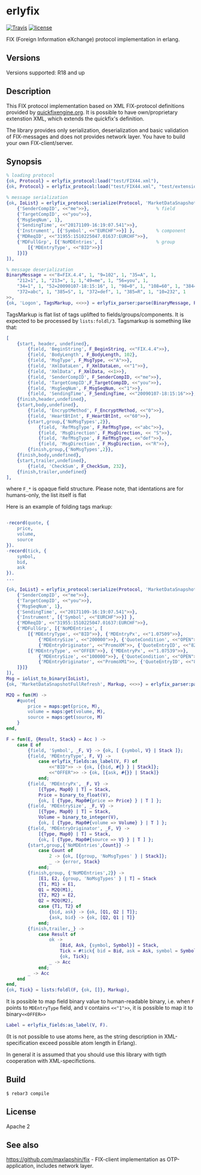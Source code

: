erlyfix
=====

[![Travis](https://img.shields.io/travis/basiliscos/erl-erlyfix.svg)](https://travis-ci.org/basiliscos/erl-erlyfix)
[![license](https://img.shields.io/github/license/basiliscos/erl-erlyfix.svg)](https://github.com/basiliscos/erl-erlyfix/blob/master/LICENSE)

FIX (Foreign Information eXchange) protocol implementation in erlang.

Versions
-----

Versions supported: R18 and up

Description
-----

This FIX protocol implementation based on XML FIX-protocol definitions provided by [quickfixengine.org](http://quickfixengine.org/). It is possible to have own/proprietary extenstion XML, which extends the quickfix's definition. 

The library provides only serialization, deserialization and basic validation of FIX-messages and does not provides network layer. You have to build your own FIX-client/server. 

Synopsis
-----

```erlang
% loading protocol
{ok, Protocol} = erlyfix_protocol:load("test/FIX44.xml"),
{ok, Protocol} = erlyfix_protocol:load("test/FIX44.xml", "test/extension-sample.xml"),

% message serialization
{ok, IoList} = erlyfix_protocol:serialize(Protocol, 'MarketDataSnapshotFullRefresh', [
    {'SenderCompID', <<"me">>},                         % field
    {'TargetCompID', <<"you">>},
    {'MsgSeqNum', 1},
    {'SendingTime', <<"20171109-16:19:07.541">>},
    {'Instrument', [{'Symbol', <<"EURCHF">>}] },        % component
    {'MDReqID', <<"31955:1510225047.01637:EURCHF">>},
    {'MDFullGrp', [{'NoMDEntries', [                    % group
        [{'MDEntryType', <<"BID">>}]
    ]}]}
]),

% message deserialization
BinaryMessage = <<"8=FIX.4.4", 1, "9=102", 1, "35=A", 1,
    "212=1", 1, "213=", 1, 1,"49=me", 1, "56=you", 1,
    "34=1", 1, "52=20090107-18:15:16", 1, "98=0", 1, "108=60", 1, "384=2", 1,
    "372=abc", 1, "385=S", 1, "372=def", 1, "385=R", 1, "10=232", 1
>>,
{ok, 'Logon', TagsMarkup, <<>>} = erlyfix_parser:parse(BinaryMessage, Protocol),

```

TagsMarkup is flat list of tags uplifted to fields/groups/components. It is expected to be processed by `lists:foldl/3`. Tagsmarkup is something like that:

```erlang
[
    {start, header, undefined},
        {field, 'BeginString', F_BeginString, <<"FIX.4.4">>},
        {field, 'BodyLength', F_BodyLength, 102},
        {field, 'MsgType', F_MsgType, <<"A">>},
        {field, 'XmlDataLen', F_XmlDataLen, <<"1">>},
        {field, 'XmlData', F_XmlData, <<1>>},
        {field, 'SenderCompID', F_SenderCompID, <<"me">>},
        {field, 'TargetCompID',F_TargetCompID, <<"you">>},
        {field, 'MsgSeqNum', F_MsgSeqNum, <<"1">>},
        {field, 'SendingTime', F_SendingTime, <<"20090107-18:15:16">>},
    {finish,header,undefined},
    {start,body,undefined},
        {field, 'EncryptMethod', F_EncryptMethod, <<"0">>},
        {field, 'HeartBtInt', F_HeartBtInt, <<"60">>},
        {start,group,{'NoMsgTypes',2}},
            {field, 'RefMsgType', F_RefMsgType, <<"abc">>},
            {field, 'MsgDirection', F_MsgDirection, << "S">>},
            {field, 'RefMsgType', F_RefMsgType, <<"def">>},
            {field, 'MsgDirection', F_MsgDirection, <<"R">>},
        {finish,group,{'NoMsgTypes',2}},
    {finish,body,undefined},
    {start,trailer,undefined},
        {field, 'CheckSum', F_CheckSum, 232},
    {finish,trailer,undefined}
],
```

where `F_*` is opaque field structure. Please note, that identations are for humans-only, the list itself is flat

Here is an example of folding tags markup:

```erlang

-record(quote, {
    price,
    volume,
    source
}).
-record(tick, {
    symbol,
    bid,
    ask
}).
...

{ok, IoList} = erlyfix_protocol:serialize(Protocol, 'MarketDataSnapshotFullRefresh', [
    {'SenderCompID', <<"me">>},
    {'TargetCompID', <<"you">>},
    {'MsgSeqNum', 1},
    {'SendingTime', <<"20171109-16:19:07.541">>},
    {'Instrument', [{'Symbol', <<"EURCHF">>}] },
    {'MDReqID', <<"31955:1510225047.01637:EURCHF">>},
    {'MDFullGrp', [{'NoMDEntries', [
        [{'MDEntryType', <<"BID">>}, {'MDEntryPx', <<"1.07509">>},
            {'MDEntrySize', <<"200000">>}, {'QuoteCondition', <<"OPEN">>},
            {'MDEntryOriginator', <<"PromoXM">>, {'QuoteEntryID', <<"82837831">>}}],
        [{'MDEntryType', <<"OFFER">>}, {'MDEntryPx', <<"1.07539">>},
            {'MDEntrySize', <<"100000">>}, {'QuoteCondition', <<"OPEN">>},
            {'MDEntryOriginator', <<"PromoXM1">>, {'QuoteEntryID', <<"82837832">>}}]
    ]}]}
]),
Msg = iolist_to_binary(IoList),
{ok, 'MarketDataSnapshotFullRefresh', Markup, <<>>} = erlyfix_parser:parse(Msg, Protocol),

M2Q = fun(M) ->
    #quote{
        price = maps:get(price, M),
        volume = maps:get(volume, M),
        source = maps:get(source, M)
    }
end,

F = fun(E, {Result, Stack} = Acc ) ->
    case E of
        {field, 'Symbol', _F, V} -> {ok, [ {symbol, V} | Stack ]};
        {field, 'MDEntryType', F, V} ->
            case erlyfix_fields:as_label(V, F) of
                <<"BID">> -> {ok, [{bid, #{} } | Stack]};
                <<"OFFER">> -> {ok, [{ask, #{}} | Stack]}
            end;
        {field, 'MDEntryPx', _F, V} ->
            [{Type, Map0} | T] = Stack,
            Price = binary_to_float(V),
            {ok, [ {Type, Map0#{price => Price} } | T ] };
        {field, 'MDEntrySize', _F, V} ->
            [{Type, Map0} | T] = Stack,
            Volume = binary_to_integer(V),
            {ok, [ {Type, Map0#{volume => Volume} } | T ] };
        {field, 'MDEntryOriginator', _F, V} ->
            [{Type, Map0} | T] = Stack,
            {ok, [ {Type, Map0#{source => V} } | T ] };
        {start,group,{'NoMDEntries',Count}} ->
            case Count of
                2 -> {ok, [{group, 'NoMsgTypes' } | Stack]};
                _ -> {error, Stack}
            end;
        {finish,group, {'NoMDEntries',2}} ->
            [E1, E2, {group, 'NoMsgTypes' } | T] = Stack
            {T1, M1} = E1,
            Q1 = M2Q(M1),
            {T2, M2} = E2,
            Q2 = M2Q(M2),
            case {T1, T2} of
                {bid, ask} -> {ok, [Q1, Q2 | T]};
                {ask, bid} -> {ok, [Q2, Q1 | T]}
            end;
        {finish,trailer,_} ->
            case Result of
                ok ->
                    [Bid, Ask, {symbol, Symbol}] = Stack,
                    Tick = #tick{ bid = Bid, ask = Ask, symbol = Symbol },
                    {ok, Tick};
                _ -> Acc
            end;
        _ -> Acc
    end
end,
{ok, Tick} = lists:foldl(F, {ok, []}, Markup),

```

It is possible to map field binary value to human-readable binary, i.e. when `F` points to `MDEntryType` field, and `V` contains `<<"1">>`, it is possible to map it to binary`<<OFFER>>`

```erlang
Label = erlyfix_fields:as_label(V, F).
```

(It is not possible to use atoms here, as the string description in XML-specification exceed possible atom length in Erlang).

In general it is assumed that you should use this library with tigth cooperation with XML-specifictions.



Build
-----

    $ rebar3 compile


License
-----

Apache 2

See also
-----

https://github.com/maxlapshin/fix - FIX-client implementation as OTP-application, includes network layer.

